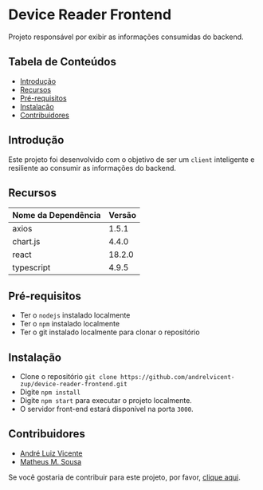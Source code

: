 # Device Reader Frontend

Projeto responsável por exibir as informações consumidas do backend.

## Tabela de Conteúdos

- [Introdução](#introdução)
- [Recursos](#recursos)
- [Pré-requisitos](#pré-requisitos)
- [Instalação](#instalação)
- [Contribuidores](#contribuidores)

## Introdução

Este projeto foi desenvolvido com o objetivo de ser um `client` inteligente e resiliente ao consumir as informações do backend.

## Recursos

| Nome da Dependência | Versão  |
| ------------------- | ------- | 
| axios       | 1.5.1   |
| chart.js       | 4.4.0   | 
| react       | 18.2.0   | 
| typescript       | 4.9.5   |

## Pré-requisitos

* Ter o `nodejs` instalado localmente
* Ter o `npm` instalado localmente
* Ter o git instalado localmente para clonar o repositório
  
## Instalação

* Clone o repositório `git clone https://github.com/andrelvicent-zup/device-reader-frontend.git`
* Digite `npm install`
* Digite `npm start` para executar o projeto localmente.
* O servidor front-end estará disponível na porta `3000`.

## Contribuidores

- [André Luiz Vicente](https://github.com/andrelvicent-zup)
- [Matheus M. Sousa](https://github.com/Matheus21sousa)

Se você gostaria de contribuir para este projeto, por favor, [clique aqui](https://docs.google.com/forms/d/e/1FAIpQLSfUGo8TagcyfmRdbWNL_YFgYgXnfqWSfaaCn--aW4Fs6lnhxA/viewform).
